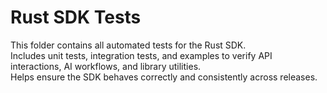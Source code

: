 # Rust SDK Tests

This folder contains all automated tests for the Rust SDK.  
Includes unit tests, integration tests, and examples to verify API interactions, AI workflows, and library utilities.  
Helps ensure the SDK behaves correctly and consistently across releases.
